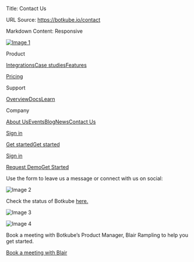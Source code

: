 Title: Contact Us

URL Source: https://botkube.io/contact

Markdown Content:
Responsive

[![Image 1](https://cdn.prod.website-files.com/633705de6adaa38599d8e258/6338148fa3f8a509639804fa_botkube-logo.svg)](https://botkube.io/)

Product

[Integrations](https://botkube.io/integrations)[Case studies](https://botkube.io/case-studies)[Features](https://botkube.io/features)

[Pricing](https://botkube.io/pricing)

Support

[Overview](https://botkube.io/support)[Docs](https://docs.botkube.io/)[Learn](https://botkube.io/learn)

Company

[About Us](https://botkube.io/about)[Events](https://botkube.io/events)[Blog](https://botkube.io/blog)[News](https://botkube.io/news)[Contact Us](https://botkube.io/contact)

[Sign in](https://app.botkube.io/)

[Get started](#)[Get started](https://app.botkube.io/)

[Sign in](https://app.botkube.io/)

[Request Demo](https://botkube.io/demo)[Get Started](https://app.botkube.io/)

Use the form to leave us a message or connect with us on social:

[](https://www.youtube.com/playlist?list=PL2Vye-us8_x_5eqYQTBq7ZywupscaW5yA)[](https://github.com/kubeshop/botkube)[](https://twitter.com/botkube_io)[](https://api.botkube.io/routers/slack/v1/install)[](https://www.linkedin.com/showcase/botkube/)

![Image 2](https://cdn.prod.website-files.com/633705de6adaa38599d8e258/64de5389c7d816d1f6530501_botkube-status-icon.svg)

Check the status of Botkube [here.](https://status.botkube.io/)

![Image 3](https://cdn.prod.website-files.com/633705de6adaa38599d8e258/64248f7486143f7980b84c40_botkube-contact-us-pers.svg)

![Image 4](https://cdn.prod.website-files.com/633705de6adaa38599d8e258/634ee5c0455ce28d5f1d965c_blair-rampling.jpeg)

Book a meeting with Botkube’s Product Manager, Blair Rampling to help you get started.

[Book a meeting with Blair](https://calendly.com/blair-kubeshop/30min)
